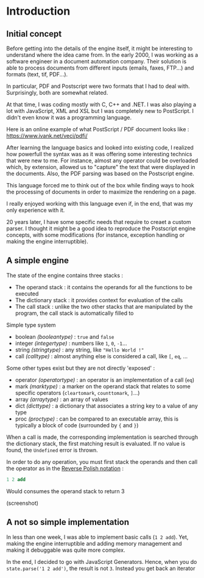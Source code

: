 # Introduction

## Initial concept

Before getting into the details of the engine itself, it might be interesting to understand where the idea came from. In the early 2000, I was working as a software engineer in a document automation company. Their solution is able to process documents from different inputs (emails, faxes, FTP...) and formats (text, tif, PDF...).

In particular, PDF and Postscript were two formats that I had to deal with. Surprisingly, both are somewhat related.

At that time, I was coding mostly with C, C++ and .NET. I was also playing a lot with JavaScript, XML and XSL but I was completely new to PostScript. I didn't even know it was a programming language.

Here is an online example of what PostScript / PDF document looks like :  https://www.ivank.net/veci/pdfi/

After learning the language basics and looked into existing code, I realized how powerfull the syntax was as it was offering some interesting technics that were new to me.
For instance, almost any operator could be overloaded which, by extension, allowed us to "capture" the text that were displayed in the documents. Also, the PDF parsing was based on the Postscript engine.

This language forced me to think out of the box while finding ways to hook the processing of documents in order to maximize the rendering on a page.

I really enjoyed working with this language even if, in the end, that was my only experience with it.

20 years later, I have some specific needs that require to creaet a custom parser. I thought it might be a good idea to reproduce the Postscript engine concepts, with some modifications (for instance, exception handling or making the engine interruptible).

## A simple engine

The state of the engine contains three stacks :
* The operand stack : it contains the operands for all the functions to be executed
* The dictionary stack : it provides context for evaluation of the calls
* The call stack : unlike the two other stacks that are manipulated by the program, the call stack is automatically filled to 

Simple type system
* boolean *(booleantype)* : `true` and `false`
* integer *(integertype)* : numbers like `1`, `0`, `-1`...
* string *(stringtype)* : any string, like `"Hello World !"`
* call *(calltype)* : almost anything else is considered a call, like `[`, `eq`, ...

Some other types exist but they are not directly 'exposed' :
* operator *(operatortype)* : an operator is an implementation of a call (`eq`)
* mark *(marktype)* : a marker on the operand stack that relates to some specific operators (`cleartomark`, `counttomark`, `]`...)
* array *(arraytype)* : an array of values
* dict *(dicttype)* : a dictionary that associates a string key to a value of any type
* proc *(proctype)* : can be compared to an executable array, this is typically a block of code (surrounded by `{` and `}`)

When a call is made, the corresponding implementation is searched through the dictionary stack, the first matching result is evaluated. If no value is found, the `Undefined` error is thrown.

In order to do any operation, you must first stack the operands and then call the operator as in the [Reverse Polish notation](https://en.wikipedia.org/wiki/Reverse_Polish_notation) :
```postscript
1 2 add
```
Would consumes the operand stack to return 3

(screenshot)

## A not so simple implementation

In less than one week, I was able to implement basic calls (`1 2 add`). Yet, making the engine interruptible and adding memory management and making it debuggable was quite more complex.

In the end, I decided to go with JavaScript Generators.
Hence, when you do `state.parse('1 2 add')`, the result is not `3`. Instead you get back an iterator 
